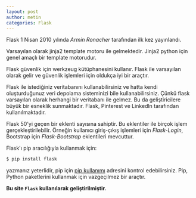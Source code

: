 ```yaml
---
layout: post
author: metin
categories: Flask
---
```


Flask 1 Nisan 2010 yılında _Armin Ronacher_ tarafından ilk kez yayınlandı.

Varsayılan olarak jinja2 template motoru ile gelmektedir. Jinja2 python için genel amaçlı bir template motorudur.

Flask güvenlik için werkzeug kütüphanesini kullanır. Flask ile varsayılan olarak gelir ve güvenlik işlemleri için oldukça iyi bir araçtır.

Flask ile istediğiniz veritabanını kullanabilirsiniz ve hatta kendi oluşturduğunuz veri depolama sisteminizi bile kullanabilirsiniz. Çünkü flask varsayılan olarak herhangi bir veritabanı ile gelmez. Bu da geliştiricilere büyük bir esneklik sunmaktadır. Flask, Pinterest ve Linkedln tarafından kullanılmaktadır.

Flask 50'yi geçen bir eklenti sayısına sahiptir. Bu eklentiler ile birçok işlem gerçekleştirilebilir. Örneğin kullanıcı giriş-çıkış işlemleri için _Flask-Login_, Bootstrap için _Flask-Bootstrap_ eklentileri mevcuttur.

Flask'ı pip aracılığıyla kullanmak için:

```bash
$ pip install flask
```

yazmanız yeterlidir, pip için [pip kullanımı](http://www.mtndmr.com/egitim/pip) adresini kontrol edebilirsiniz. Pip, Python paketlerini kullanmak için vazgeçilmez bir araçtır.

**Bu site `Flask` kullanılarak geliştirilmiştir.**
